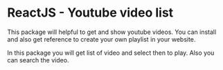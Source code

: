 # ReactJS - Youtube video list

This package will helpful to get and show youtube videos. You can install and also get reference to create your own playlist in your website.

In this package you will get list of video and select then to play. Also you can search the video.
